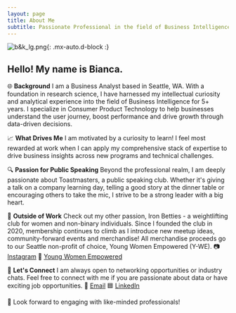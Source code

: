 ```yaml
---
layout: page
title: About Me
subtitle: Passionate Professional in the field of Business Intelligence.
---
```


![b&k_lg.png](https://biancaliebhaber.github.io/assets/img/b&k_lg.png){: .mx-auto.d-block :}

## Hello! My name is Bianca.

🌐 **Background**
I am a Business Analyst based in Seattle, WA. With a foundation in research science, I have harnessed my intellectual curiosity and analytical experience into the field of Business Intelligence for 5+ years. I specialize in Consumer Product Technology to help businesses understand the user journey, boost performance and drive growth through data-driven decisions.

📈 **What Drives Me**
I am motivated by a curiosity to learn! I feel most rewarded at work when I can apply my comprehensive stack of expertise to drive business insights across new programs and technical challenges.

🔍 **Passion for Public Speaking**
Beyond the professional realm, I am deeply passionate about Toastmasters, a public speaking club. Whether it's giving a talk on a company learning day, telling a good story at the dinner table or encouraging others to take the mic, I strive to be a strong leader with a big heart.

💪 **Outside of Work**
Check out my other passion, Iron Betties - a weightlifting club for women and non-binary individuals.
Since I founded the club in 2020, membership continues to climb as I introduce new meetup ideas, community-forward events and merchandise! All merchandise proceeds go to our Seattle non-profit of choice, Young Women Empowered (Y-WE).
📷 [Instagram](https://www.instagram.com/ironbetties/)
💛 [Young Women Empowered](https://youngwomenempowered.org/)

💬 **Let's Connect**
I am always open to networking opportunities or industry chats. Feel free to connect with me if you are passionate about data or have exciting job opportunities.
📩 [Email](mailto:bianca.liebhaber@gmail.com)
🟦 [LinkedIn](https://www.linkedin.com/in/biancaliebhaber/)

🚀 Look forward to engaging with like-minded professionals!
